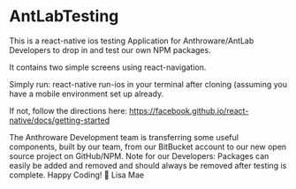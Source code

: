 # AntLabTesting
This is a react-native ios testing Application for Anthroware/AntLab Developers to drop in and test our own NPM packages. 

It contains two simple screens using react-navigation. 

Simply run: react-native run-ios 
in your terminal after cloning (assuming you have a mobile environment set up already. 

If not, follow the directions here: https://facebook.github.io/react-native/docs/getting-started 


The Anthroware Development team is transferring some useful components, built by our team, from our BitBucket account to our new open source project on GitHub/NPM.
Note for our Developers: Packages can easily be added and removed and should always be removed after testing is complete. 
Happy Coding! 💛 Lisa Mae
